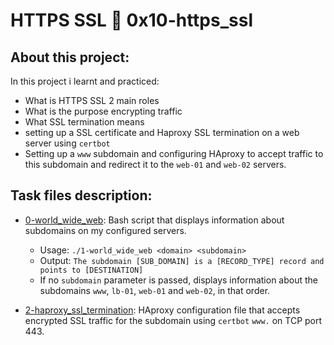 # HTTPS SSL :page_with_curl: 0x10-https_ssl
## About this project:
In this project i learnt and practiced:
- What is HTTPS SSL 2 main roles
- What is the purpose encrypting traffic
- What SSL termination means
- setting up a SSL certificate and Haproxy SSL termination on a web server using `certbot`
- Setting up a `www` subdomain and configuring HAproxy to accept traffic to this subdomain and redirect it to the `web-01` and `web-02` servers.

## Task files description:

* [0-world_wide_web](./0-world_wide_web): Bash script that displays
  information about subdomains on my configured servers.
  * Usage: `./1-world_wide_web <domain> <subdomain>`
  * Output: `The subdomain [SUB_DOMAIN] is a [RECORD_TYPE] record and points to [DESTINATION]`
  * If no `subdomain` parameter is passed, displays information about the
  subdomains `www`, `lb-01`, `web-01` and `web-02`, in that order.

* [2-haproxy_ssl_termination](./2-haproxy_ssl_termination): HAproxy
  configuration file that accepts encrypted SSL traffic for the subdomain using `certbot`
  `www.` on TCP port 443.

